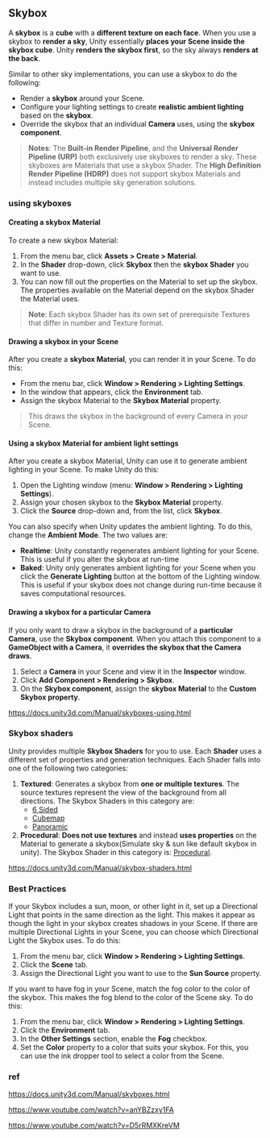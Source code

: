 ## Skybox
A **skybox** is a **cube** with a **different texture on each face**. When you use a skybox to **render a sky**, Unity essentially **places your Scene inside the skybox cube**. Unity **renders the skybox first**, so the sky always **renders at the back**.


Similar to other sky implementations, you can use a skybox to do the following:

- Render a **skybox** around your Scene.
- Configure your lighting settings to create **realistic ambient lighting** based on the **skybox**.
- Override the skybox that an individual **Camera** uses, using the **skybox component**.

> **Notes**: The **Built-in Render Pipeline**, and the **Universal Render Pipeline (URP)** both exclusively use skyboxes to render a sky. These skyboxes are Materials that use a skybox Shader.
The **High Definition Render Pipeline (HDRP)** does not support skybox Materials and instead includes multiple sky generation solutions.

### using skyboxes

#### Creating a skybox Material

To create a new skybox Material:

1.  From the menu bar, click **Assets > Create > Material**.
2.  In the **Shader** drop-down, click **Skybox** then the **skybox Shader** you want to use.
3.  You can now fill out the properties on the Material to set up the skybox. The properties available on the Material depend on the skybox Shader the Material uses.

> **Note**: Each skybox Shader has its own set of prerequisite Textures that differ in number and Texture format.

#### Drawing a skybox in your Scene
After you create a **skybox Material**, you can render it in your Scene. To do this:

-   From the menu bar, click **Window > Rendering > Lighting Settings**.
-   In the window that appears, click the **Environment** tab.
-   Assign the skybox Material to the **Skybox Material** property.

> This draws the skybox in the background of every Camera in your Scene.

#### Using a skybox Material for ambient light settings

After you create a skybox Material, Unity can use it to generate ambient lighting in your Scene. To make Unity do this:

1.  Open the Lighting window (menu: **Window > Rendering > Lighting Settings**).
2.  Assign your chosen skybox to the **Skybox Material** property.
3.  Click the **Source** drop-down and, from the list, click **Skybox**.

You can also specify when Unity updates the ambient lighting. To do this, change the **Ambient Mode**. The two values are:

-   **Realtime**: Unity constantly regenerates ambient lighting for your Scene. This is useful if you alter the skybox at run-time
-   **Baked**: Unity only generates ambient lighting for your Scene when you click the **Generate Lighting** button at the bottom of the Lighting window. This is useful if your skybox does not change during run-time because it saves computational resources.


#### Drawing a skybox for a particular Camera
If you only want to draw a skybox in the background of a **particular Camera**, use the **Skybox component**. When you attach this component to a **GameObject with a Camera**, it **overrides the skybox that the Camera draws**. 

1. Select a **Camera** in your Scene and view it in the **Inspector** window.
2. Click **Add Component > Rendering > Skybox**.
3. On the **Skybox component**, assign the **skybox Material** to the **Custom Skybox property**.

https://docs.unity3d.com/Manual/skyboxes-using.html

### Skybox shaders
Unity provides multiple **Skybox Shaders** for you to use. Each **Shader** uses a different set of properties and generation techniques. Each Shader falls into one of the following two categories:

1. **Textured**: Generates a skybox from **one or multiple textures**. The source textures represent the view of the background from all directions. The Skybox Shaders in this category are:
   -   [6 Sided](https://docs.unity3d.com/Manual/skybox-shaders.htmlshader-skybox-6sided.html)
   -   [Cubemap](https://docs.unity3d.com/Manual/skybox-shaders.htmlshader-skybox-cubemap.html)
   -   [Panoramic](https://docs.unity3d.com/Manual/skybox-shaders.htmlshader-skybox-panoramic.html)
2. **Procedural**: **Does not use textures** and instead **uses properties** on the Material to generate a skybox(Simulate sky & sun like default skybox in unity). The Skybox Shader in this category is: [Procedural](https://docs.unity3d.com/Manual/skybox-shaders.htmlshader-skybox-procedural.html).

https://docs.unity3d.com/Manual/skybox-shaders.html

### Best Practices

If your Skybox includes a sun, moon, or other light in it, set up a Directional Light that points in the same direction as the light. This makes it appear as though the light in your skybox creates shadows in your Scene. If there are multiple Directional Lights in your Scene, you can choose which Directional Light the Skybox uses. To do this:

1.  From the menu bar, click **Window > Rendering > Lighting Settings**.
2.  Click the **Scene** tab.
3.  Assign the Directional Light you want to use to the **Sun Source** property.

If you want to have fog in your Scene, match the fog color to the color of the skybox. This makes the fog blend to the color of the Scene sky. To do this:

1.  From the menu bar, click **Window > Rendering > Lighting Settings**.
2.  Click the **Environment** tab.
3.  In the **Other Settings** section, enable the **Fog** checkbox.
4.  Set the **Color** property to a color that suits your skybox. For this, you can use the ink dropper tool to select a color from the Scene.

   
### ref 
https://docs.unity3d.com/Manual/skyboxes.html

https://www.youtube.com/watch?v=anYBZzxy1FA

https://www.youtube.com/watch?v=D5rRMXKreVM


